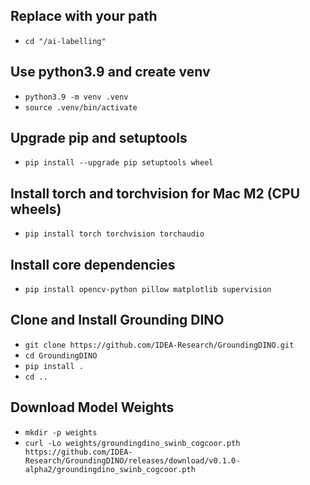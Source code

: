## Replace with your path
- `cd "/ai-labelling"`

## Use python3.9 and create venv
- `python3.9 -m venv .venv`
- `source .venv/bin/activate`

## Upgrade pip and setuptools
- `pip install --upgrade pip setuptools wheel`

## Install torch and torchvision for Mac M2 (CPU wheels)
- `pip install torch torchvision torchaudio`

## Install core dependencies 
- `pip install opencv-python pillow matplotlib supervision`

## Clone and Install Grounding DINO
- `git clone https://github.com/IDEA-Research/GroundingDINO.git`
- `cd GroundingDINO`
- `pip install .`
- `cd ..`

## Download Model Weights
- `mkdir -p weights`
- `curl -Lo weights/groundingdino_swinb_cogcoor.pth https://github.com/IDEA-Research/GroundingDINO/releases/download/v0.1.0-alpha2/groundingdino_swinb_cogcoor.pth`

